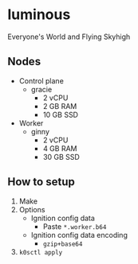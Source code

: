 # luminous

Everyone's World and Flying Skyhigh

## Nodes

- Control plane
  - gracie
    - 2 vCPU
    - 2 GB RAM
    - 10 GB SSD
- Worker
  - ginny
    - 2 vCPU
    - 4 GB RAM
    - 30 GB SSD

## How to setup

1. Make
2. Options
   - Ignition config data
     - Paste `*.worker.b64`
   - Ignition config data encoding
     - `gzip+base64`
3. `k0sctl apply`
